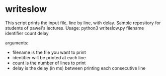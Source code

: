 # writeslow
This script prints the input file, line by line, with delay. Sample repository for students of pawel's lectures.
Usage:
  python3 writeslow.py filename identifier count delay
  
  arguments:
  - filename is the file you want to print
  - identifier will be printed at each line
  - count is the number of lines to print
  - delay is the delay (in ms) between printing each consecutive line
